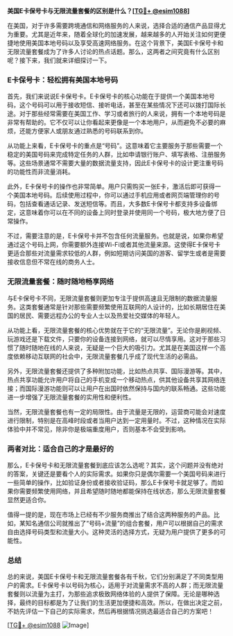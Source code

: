 **美国E卡保号卡与无限流量套餐的区别是什么？[[TG💪+ @esim1088](https://t.me/s/esim1088)]**

在美国，对于许多需要跨境通信和网络服务的人来说，选择合适的通信产品显得尤为重要。尤其是近年来，随着全球化的加速发展，越来越多的人开始关注如何更便捷地使用美国本地号码以及享受高速网络服务。在这个背景下，美国E卡保号卡和无限流量套餐成为了许多人讨论的热点话题。那么，这两者之间究竟有什么区别呢？接下来，我们就来详细探讨一下。

### E卡保号卡：轻松拥有美国本地号码

首先，我们来说说E卡保号卡。E卡保号卡的核心功能在于提供一个美国本地号码，这个号码可以用于接收短信、接听电话，甚至在某些情况下还可以拨打国际长途。对于那些经常需要在美国工作、学习或者旅行的人来说，拥有一个本地号码是非常有帮助的。它不仅可以让你看起来更像是一个本地用户，从而避免不必要的麻烦，还能方便家人或朋友通过熟悉的号码联系到你。

从功能上来看，E卡保号卡的重点是“号码”。这意味着它主要服务于那些需要一个稳定的美国号码来完成特定任务的人群，比如申请银行账户、填写表格、注册服务等。这些场景通常不需要大量的数据流量支持，因此E卡保号卡的设计更注重号码的功能性而非流量消耗。

此外，E卡保号卡的操作也非常简单。用户只需购买一张E卡，激活后即可获得一个美国本地号码。后续使用过程中，你可以通过手机应用或者网页端管理你的号码，包括查看通话记录、发送短信等。而且，大多数E卡保号卡都支持多设备绑定，这意味着你可以在不同的设备上同时登录并使用同一个号码，极大地方便了日常操作。

不过，需要注意的是，E卡保号卡并不包含任何流量服务。也就是说，如果你希望通过这个号码上网，你需要额外连接Wi-Fi或者其他流量来源。这使得E卡保号卡更适合那些对流量需求较低的人群，例如短期访问美国的游客、留学生或者是需要接收信息但不常在线的商务人士。

### 无限流量套餐：随时随地畅享网络

与E卡保号卡不同，无限流量套餐则更加专注于提供高速且无限制的数据流量服务。这类套餐通常是针对那些需要频繁使用互联网的人设计的，比如长期居住在美国的居民、需要远程办公的专业人士以及热爱社交媒体的年轻人。

从功能上看，无限流量套餐的核心优势就在于它的“无限流量”。无论你是刷视频、玩游戏还是下载文件，只要你的设备连接到网络，就可以尽情享用。这对于那些习惯了随时随地在线的人来说，无疑是一个巨大的吸引力。尤其是在美国这样一个高度依赖移动互联网的社会中，无限流量套餐几乎成了现代生活的必需品。

另外，无限流量套餐还提供了多种附加功能，比如热点共享、国际漫游等。其中，热点共享功能允许用户将自己的手机变成一个移动热点，供其他设备共享其网络连接；而国际漫游功能则可以让用户在出国时依然保持与国内的联系畅通。这些功能进一步增强了无限流量套餐的实用性和便利性。

当然，无限流量套餐也有一定的局限性。由于流量是无限的，运营商可能会对速度进行限制，特别是在高峰时段或者当用户达到一定用量时。不过，这种情况在实际体验中并不常见，除非你是极端重度用户，否则基本不会受到影响。

### 两者对比：适合自己的才是最好的

那么，E卡保号卡和无限流量套餐到底应该怎么选呢？其实，这个问题并没有绝对的答案，关键还是要看个人的实际需求。如果你只是偶尔需要一个美国号码来进行一些简单的操作，比如验证身份或者接收验证码，那么E卡保号卡就足够了。而如果你需要频繁使用网络，并且希望随时随地都能保持在线状态，那么无限流量套餐显然更适合你。

值得一提的是，现在市场上已经有不少服务商推出了结合这两种服务的产品。比如，某知名通信公司就推出了“号码+流量”的组合套餐，用户可以根据自己的需求自由选择号码类型和流量大小。这种灵活的选择方式，无疑为用户提供了更多的可能性。

### 总结

总的来说，美国E卡保号卡和无限流量套餐各有千秋，它们分别满足了不同类型用户的需求。E卡保号卡以号码为核心，适用于对流量需求不高的人群；而无限流量套餐则以流量为主打，为那些追求极致网络体验的人提供了保障。无论是哪种选择，最终的目标都是为了让我们的生活更加便捷和高效。所以，在做出决定之前，不妨先评估一下自己的实际需求，然后再根据情况挑选最适合自己的方案吧！

[[TG💪+ @esim1088](https://t.me/s/esim1088) ![Image](https://i.postimg.cc/4NQfJmqS/Snipaste-2025-05-13-00-14-12.png)]